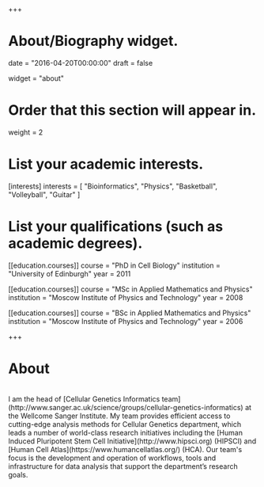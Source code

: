+++
# About/Biography widget.

date = "2016-04-20T00:00:00"
draft = false

widget = "about"

# Order that this section will appear in.
weight = 2

# List your academic interests.
[interests]
  interests = [
    "Bioinformatics",
    "Physics",
    "Basketball",
    "Volleyball",
    "Guitar"
  ]

# List your qualifications (such as academic degrees).
[[education.courses]]
  course = "PhD in Cell Biology"
  institution = "University of Edinburgh"
  year = 2011

[[education.courses]]
  course = "MSc in Applied Mathematics and Physics"
  institution = "Moscow Institute of Physics and Technology"
  year = 2008

[[education.courses]]
  course = "BSc in Applied Mathematics and Physics"
  institution = "Moscow Institute of Physics and Technology"
  year = 2006
 
+++

# About
<br>
I am the head of [Cellular Genetics Informatics team](http://www.sanger.ac.uk/science/groups/cellular-genetics-informatics) at the Wellcome Sanger Institute. My team provides efficient access to cutting-edge analysis methods for Cellular Genetics department, which leads a number of world-class research initiatives including the [Human Induced Pluripotent Stem Cell Initiative](http://www.hipsci.org) (HIPSCI) and [Human Cell Atlas](https://www.humancellatlas.org/) (HCA). Our team's focus is the development and operation of workflows, tools and infrastructure for data analysis that support the department’s research goals.
